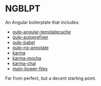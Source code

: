 # NGBLPT
An Angular boilerplate that includes:
- [gulp-angular-templatecache](https://github.com/miickel/gulp-angular-templatecache)
- [gulp-autoprefixer](https://github.com/sindresorhus/gulp-autoprefixer)
- [gulp-babel](https://github.com/babel/gulp-babel)
- [gulp-ng-annotate](https://github.com/Kagami/gulp-ng-annotate)
- [karma](https://github.com/karma-runner/karma)
- [karma-mocha](https://github.com/karma-runner/karma-mocha)
- [karma-chai](https://github.com/xdissent/karma-chai)
- [main-bower-files](https://github.com/ck86/main-bower-files)

Far from perfect, but a decent starting point.

